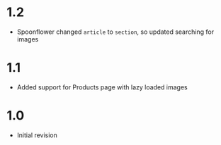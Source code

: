# 1.2

- Spoonflower changed `article` to `section`, so updated searching for images

# 1.1

- Added support for Products page with lazy loaded images

# 1.0

- Initial revision
